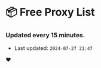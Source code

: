 # :package: Free Proxy List
### Updated every 15 minutes.

- Last updated: `2024-07-27 21:47`

:heart:
